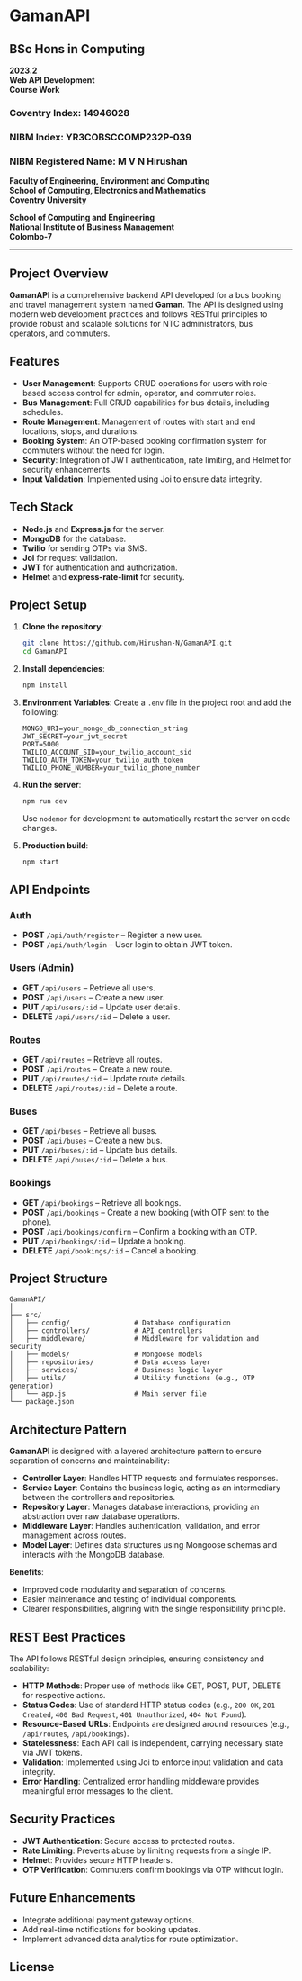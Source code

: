 
# GamanAPI

## BSc Hons in Computing  
**2023.2**  
**Web API Development**  
**Course Work**

### Coventry Index: 14946028  
### NIBM Index: YR3COBSCCOMP232P-039  
### NIBM Registered Name: M V N Hirushan  

**Faculty of Engineering, Environment and Computing**  
**School of Computing, Electronics and Mathematics**  
**Coventry University**

**School of Computing and Engineering**  
**National Institute of Business Management**  
**Colombo-7**

---

## Project Overview
**GamanAPI** is a comprehensive backend API developed for a bus booking and travel management system named **Gaman**. The API is designed using modern web development practices and follows RESTful principles to provide robust and scalable solutions for NTC administrators, bus operators, and commuters.

## Features
- **User Management**: Supports CRUD operations for users with role-based access control for admin, operator, and commuter roles.
- **Bus Management**: Full CRUD capabilities for bus details, including schedules.
- **Route Management**: Management of routes with start and end locations, stops, and durations.
- **Booking System**: An OTP-based booking confirmation system for commuters without the need for login.
- **Security**: Integration of JWT authentication, rate limiting, and Helmet for security enhancements.
- **Input Validation**: Implemented using Joi to ensure data integrity.

## Tech Stack
- **Node.js** and **Express.js** for the server.
- **MongoDB** for the database.
- **Twilio** for sending OTPs via SMS.
- **Joi** for request validation.
- **JWT** for authentication and authorization.
- **Helmet** and **express-rate-limit** for security.

## Project Setup

1. **Clone the repository**:
   ```bash
   git clone https://github.com/Hirushan-N/GamanAPI.git
   cd GamanAPI
   ```

2. **Install dependencies**:
   ```bash
   npm install
   ```

3. **Environment Variables**:
   Create a `.env` file in the project root and add the following:
   ```env
   MONGO_URI=your_mongo_db_connection_string
   JWT_SECRET=your_jwt_secret
   PORT=5000
   TWILIO_ACCOUNT_SID=your_twilio_account_sid
   TWILIO_AUTH_TOKEN=your_twilio_auth_token
   TWILIO_PHONE_NUMBER=your_twilio_phone_number
   ```

4. **Run the server**:
   ```bash
   npm run dev
   ```
   Use `nodemon` for development to automatically restart the server on code changes.

5. **Production build**:
   ```bash
   npm start
   ```

## API Endpoints

### Auth
- **POST** `/api/auth/register` – Register a new user.
- **POST** `/api/auth/login` – User login to obtain JWT token.

### Users (Admin)
- **GET** `/api/users` – Retrieve all users.
- **POST** `/api/users` – Create a new user.
- **PUT** `/api/users/:id` – Update user details.
- **DELETE** `/api/users/:id` – Delete a user.

### Routes
- **GET** `/api/routes` – Retrieve all routes.
- **POST** `/api/routes` – Create a new route.
- **PUT** `/api/routes/:id` – Update route details.
- **DELETE** `/api/routes/:id` – Delete a route.

### Buses
- **GET** `/api/buses` – Retrieve all buses.
- **POST** `/api/buses` – Create a new bus.
- **PUT** `/api/buses/:id` – Update bus details.
- **DELETE** `/api/buses/:id` – Delete a bus.

### Bookings
- **GET** `/api/bookings` – Retrieve all bookings.
- **POST** `/api/bookings` – Create a new booking (with OTP sent to the phone).
- **POST** `/api/bookings/confirm` – Confirm a booking with an OTP.
- **PUT** `/api/bookings/:id` – Update a booking.
- **DELETE** `/api/bookings/:id` – Cancel a booking.

## Project Structure
```
GamanAPI/
│
├── src/
│   ├── config/                # Database configuration
│   ├── controllers/           # API controllers
│   ├── middleware/            # Middleware for validation and security
│   ├── models/                # Mongoose models
│   ├── repositories/          # Data access layer
│   ├── services/              # Business logic layer
│   ├── utils/                 # Utility functions (e.g., OTP generation)
│   └── app.js                 # Main server file
└── package.json
```

## Architecture Pattern
**GamanAPI** is designed with a layered architecture pattern to ensure separation of concerns and maintainability:

- **Controller Layer**: Handles HTTP requests and formulates responses.
- **Service Layer**: Contains the business logic, acting as an intermediary between the controllers and repositories.
- **Repository Layer**: Manages database interactions, providing an abstraction over raw database operations.
- **Middleware Layer**: Handles authentication, validation, and error management across routes.
- **Model Layer**: Defines data structures using Mongoose schemas and interacts with the MongoDB database.

**Benefits**:
- Improved code modularity and separation of concerns.
- Easier maintenance and testing of individual components.
- Clearer responsibilities, aligning with the single responsibility principle.

## REST Best Practices
The API follows RESTful design principles, ensuring consistency and scalability:
- **HTTP Methods**: Proper use of methods like GET, POST, PUT, DELETE for respective actions.
- **Status Codes**: Use of standard HTTP status codes (e.g., `200 OK`, `201 Created`, `400 Bad Request`, `401 Unauthorized`, `404 Not Found`).
- **Resource-Based URLs**: Endpoints are designed around resources (e.g., `/api/routes`, `/api/bookings`).
- **Statelessness**: Each API call is independent, carrying necessary state via JWT tokens.
- **Validation**: Implemented using Joi to enforce input validation and data integrity.
- **Error Handling**: Centralized error handling middleware provides meaningful error messages to the client.

## Security Practices
- **JWT Authentication**: Secure access to protected routes.
- **Rate Limiting**: Prevents abuse by limiting requests from a single IP.
- **Helmet**: Provides secure HTTP headers.
- **OTP Verification**: Commuters confirm bookings via OTP without login.

## Future Enhancements
- Integrate additional payment gateway options.
- Add real-time notifications for booking updates.
- Implement advanced data analytics for route optimization.

## License
